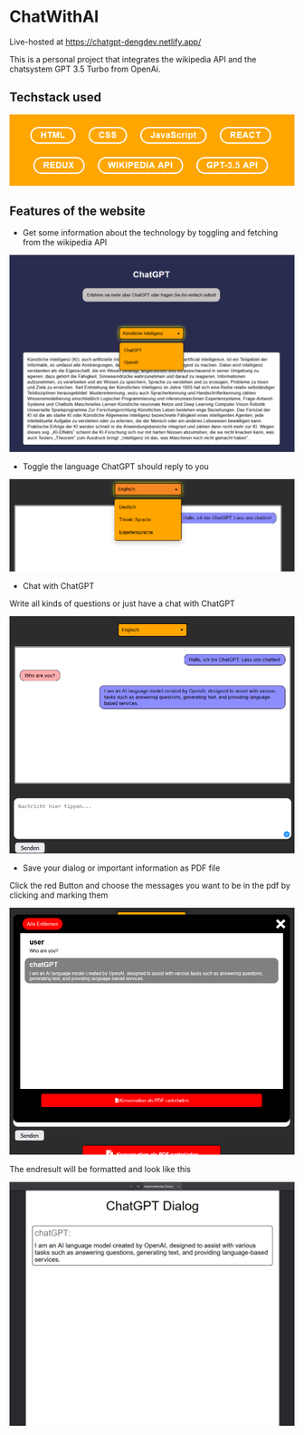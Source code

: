 # ChatWithAI

Live-hosted at https://chatgpt-dengdev.netlify.app/

This is a personal project that integrates the wikipedia API and the chatsystem GPT 3.5 Turbo from OpenAi.

## Techstack used

![Techstack](/src/assets/readme/chatgptstack.png)

## Features of the website

- Get some information about the technology by toggling and fetching from the wikipedia API

![wikiAPI](/src/assets/readme/wikiAPI.png)

- Toggle the language ChatGPT should reply to you

![toggleLanguage](/src/assets/readme/toggleLanguage.png)

- Chat with ChatGPT

Write all kinds of questions or just have a chat with ChatGPT

![ChatGPT](/src/assets/readme/chat.png)

- Save your dialog or important information as PDF file

Click the red Button and choose the messages you want to be in the pdf by clicking and marking them

![savePDF](/src/assets/readme/savePDF.png)

The endresult will be formatted and look like this

![pdf](/src/assets/readme/pdf.png)

